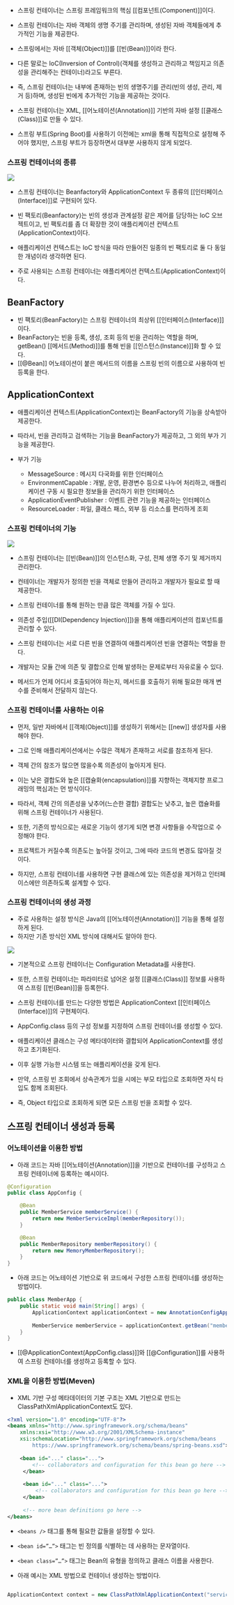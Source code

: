 - 스프링 컨테이너는 스프링 프레임워크의 핵심 [[컴포넌트(Component)]]이다.
- 스프링 컨테이너는 자바 객체의 생명 주기를 관리하며, 생성된 자바 객체들에게 추가적인 기능을 제공한다.
- 스프링에서는 자바 [[객체(Object)]]를 [[빈(Bean)]]이라 한다.
- 다른 말로는 IoC(Inversion of Control)(객체를 생성하고 관리하고 책임지고 의존성을 관리해주는 컨테이너)라고도 부른다.

- 즉, 스프링 컨테이너는 내부에 존재하는 빈의 생명주기를 관리(빈의 생성, 관리, 제거 등)하며, 생성된 빈에게 추가적인 기능을 제공하는 것이다.
- 스프링 컨테이너는 XML, [[어노테이션(Annotation)]] 기반의 자바 설정 [[클래스(Class)]]로 만들 수 있다.

- 스프링 부트(Spring Boot)를 사용하기 이전에는 xml을 통해 직접적으로 설정해 주어야 했지만, 스프링 부트가 등장하면서 대부분 사용하지 않게 되었다.

### **스프링 컨테이너의 종류**

![](https://blog.kakaocdn.net/dn/03Xeq/btrPIRfF4Sy/lJtbgmV5bGfRaiOQYxaoxk/img.png)

- 스프링 컨테이너는 Beanfactory와 ApplicationContext 두 종류의 [[인터페이스(Interface)]]로 구현되어 있다.

- 빈 팩토리(Beanfactory)는 빈의 생성과 관계설정 같은 제어를 담당하는 IoC 오브젝트이고, 빈 팩토리를 좀 더 확장한 것이 애플리케이션 컨텍스트(ApplicationContext)이다.
- 애플리케이션 컨텍스트는 IoC 방식을 따라 만들어진 일종의 빈 팩토리로 둘 다 동일한 개념이라 생각하면 된다.
- 주로 사용되는 스프링 컨테이너는 애플리케이션 컨텍스트(ApplicationContext)이다.

## BeanFactory
- 빈 팩토리(BeanFactory)는 스프링 컨테이너의 최상위 [[인터페이스(Interface)]]이다.
- BeanFactory는 빈을 등록, 생성, 조회 등의 빈을 관리하는 역할을 하며, getBean() [[메서드(Method)]]를 통해 빈을 [[인스턴스(Instance)]]화 할 수 있다.
- [[@Bean]] 어노테이션이 붙은 메서드의 이름을 스프링 빈의 이름으로 사용하여 빈 등록을 한다.

## ApplicationContext
- 애플리케이션 컨텍스트(ApplicationContext)는 BeanFactory의 기능을 상속받아 제공한다.
- 따라서, 빈을 관리하고 검색하는 기능을 BeanFactory가 제공하고, 그 외의 부가 기능을 제공한다.

- 부가 기능
    - MessageSource : 메시지 다국화를 위한 인터페이스
    - EnvironmentCapable : 개발, 운영, 환경변수 등으로 나누어 처리하고, 애플리케이션 구동 시 필요한 정보들을 관리하기 위한 인터페이스
    - ApplicationEventPublisher : 이벤트 관련 기능을 제공하는 인터페이스
    - ResourceLoader : 파일, 클래스 패스, 외부 등 리소스를 편리하게 조회

### 스프링 컨테이너의 기능

![](https://blog.kakaocdn.net/dn/b207Em/btrPID23hJc/CF3PKuqZvBVAkpbLu3i8yK/img.png)

- 스프링 컨테이너는 [[빈(Bean)]]의 인스턴스화, 구성, 전체 생명 주기 및 제거까지 관리한다.

- 컨테이너는 개발자가 정의한 빈을 객체로 만들어 관리하고 개발자가 필요로 할 때 제공한다.

- 스프링 컨테이너를 통해 원하는 만큼 많은 객체를 가질 수 있다.
- 의존성 주입([[DI(Dependency Injection)]])을 통해 애플리케이션의 컴포넌트를 관리할 수 있다.

- 스프링 컨테이너는 서로 다른 빈을 연결하여 애플리케이션 빈을 연결하는 역할을 한다.

- 개발자는 모듈 간에 의존 및 결합으로 인해 발생하는 문제로부터 자유로울 수 있다.
- 메서드가 언제 어디서 호출되어야 하는지, 메서드를 호출하기 위해 필요한 매개 변수를 준비해서 전달하지 않는다.

### 스프링 컨테이너를 사용하는 이유

- 먼저, 일반 자바에서 [[객체(Object)]]를 생성하기 위해서는 [[new]] 생성자를 사용해야 한다. 
- 그로 인해 애플리케이션에서는 수많은 객체가 존재하고 서로를 참조하게 된다.
- 객체 간의 참조가 많으면 많을수록 의존성이 높아지게 된다.
- 이는 낮은 결합도와 높은 [[캡슐화(encapsulation)]]를 지향하는 객체지향 프로그래밍의 핵심과는 먼 방식이다.
- 따라서, 객체 간의 의존성을 낮추어(느슨한 결합) 결합도는 낮추고, 높은 캡슐화를 위해 스프링 컨테이너가 사용된다.

- 또한, 기존의 방식으로는 새로운 기능이 생기게 되면 변경 사항들을 수작업으로 수정해야 한다.
- 프로젝트가 커질수록 의존도는 높아질 것이고, 그에 따라 코드의 변경도 많아질 것이다.
- 하지만, 스프링 컨테이너를 사용하면 구현 클래스에 있는 의존성을 제거하고 인터페이스에만 의존하도록 설계할 수 있다.

### 스프링 컨테이너의 생성 과정

- 주로 사용하는 설정 방식은 Java의 [[어노테이션(Annotation)]] 기능을 통해 설정하게 된다.
- 하지만 기존 방식인 XML 방식에 대해서도 알아야 한다.

![](https://blog.kakaocdn.net/dn/YstVd/btrPIRNtwTK/KRFHN6m7k2lXRxKts3g981/img.png)

- 기본적으로 스프링 컨테이너는 Configuration Metadata를 사용한다.
- 또한, 스프링 컨테이너는 파라미터로 넘어온 설정 [[클래스(Class)]] 정보를 사용하여 스프링 [[빈(Bean)]]을 등록한다.
- 스프링 컨테이너를 만드는 다양한 방법은 ApplicationContext [[인터페이스(Interface)]]의 구현체이다.

- AppConfig.class 등의 구성 정보를 지정하여 스프링 컨테이너를 생성할 수 있다.
- 애플리케이션 클래스는 구성 메타데이터와 결합되어 ApplicationContext를 생성하고 초기화된다.
- 이후 실행 가능한 시스템 또는 애플리케이션을 갖게 된다.

- 만약, 스프링 빈 조회에서 상속관계가 있을 시에는 부모 타입으로 조회하면 자식 타입도 함께 조회된다.
- 즉, Object 타입으로 조회하게 되면 모든 스프링 빈을 조회할 수 있다.

## 스프링 컨테이너 생성과 등록

### 어노테이션을 이용한 방법
- 아래 코드는 자바 [[어노테이션(Annotation)]]을 기반으로 컨테이너를 구성하고 스프링 컨테이너에 등록하는 예시이다.

```java
@Configuration
public class AppConfig {

    @Bean
    public MemberService memberService() {
        return new MemberServiceImpl(memberRepository());
    }

    @Bean
    public MemberRepository memberRepository() {
        return new MemoryMemberRepository();
    }
}
```

- 아래 코드는 어노테이션 기반으로 위 코드에서 구성한 스프링 컨테이너를 생성하는 방법이다.

```java
public class MemberApp {
    public static void main(String[] args) {
        ApplicationContext applicationContext = new AnnotationConfigApplicationContext(AppConfig.class);
        
        MemberService memberService = applicationContext.getBean("memberService", MemberService.class)
    }
}
```

- [[@ApplicationContext(AppConfig.class)]]와 [[@Configuration]]를 사용하여 스프링 컨테이너를 생성하고 등록할 수 있다.

### XML을 이용한 방법(Meven)

- XML 기반 구성 메타데이터의 기본 구조는 XML 기반으로 만드는 ClassPathXmlApplicationContext도 있다.

```xml
<?xml version="1.0" encoding="UTF-8"?>
<beans xmlns="http://www.springframework.org/schema/beans"
    xmlns:xsi="http://www.w3.org/2001/XMLSchema-instance"
    xsi:schemaLocation="http://www.springframework.org/schema/beans
        https://www.springframework.org/schema/beans/spring-beans.xsd">
        
    <bean id="..." class="...">  
        <!-- collaborators and configuration for this bean go here -->
     </bean>
        
     <bean id="..." class="...">
         <!-- collaborators and configuration for this bean go here -->
     </bean>
        
     <!-- more bean definitions go here -->
</beans>
```

- `<beans />` 태그를 통해 필요한 값들을 설정할 수 있다.
- `<bean id=”…”>` 태그는 빈 정의를 식별하는 데 사용하는 문자열이다.
- `<bean class=”…”>` 태그는 Bean의 유형을 정의하고 클래스 이름을 사용한다.

- 아래 예시는 XML 방법으로 컨테이너 생성하는 방법이다.

```java

ApplicationContext context = new ClassPathXmlApplicationContext("services.xml", "daos.xml");

```


